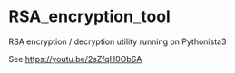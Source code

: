 # RSA_encryption_tool
RSA encryption / decryption utility running on Pythonista3 

See https://youtu.be/2sZfqH0ObSA
